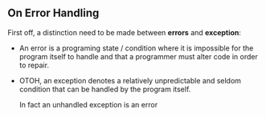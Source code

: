 ## On Error Handling

First off, a distinction need to be made between **errors** and **exception**:

- An error is a programing state / condition where it is impossible for the program itself to handle and 
  that a programmer must alter code in order to repair.
  

- OTOH, an exception denotes a relatively unpredictable and seldom condition that can be handled by the program itself.
  
  In fact an unhandled exception is an error

